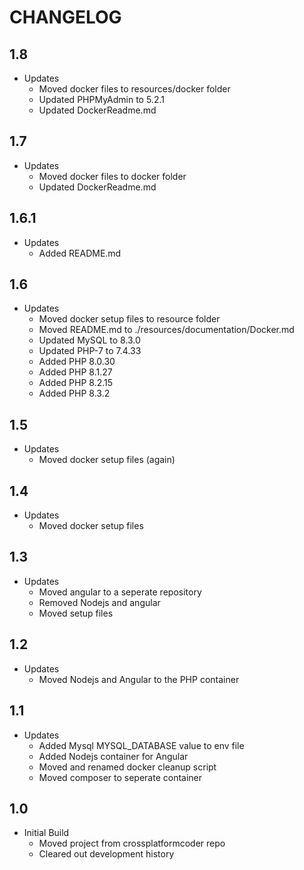# CHANGELOG

## 1.8
- Updates
    - Moved docker files to resources/docker folder
    - Updated PHPMyAdmin to 5.2.1
    - Updated DockerReadme.md
## 1.7
- Updates
    - Moved docker files to docker folder
    - Updated DockerReadme.md

## 1.6.1
- Updates
    - Added README.md

## 1.6
- Updates
    - Moved docker setup files to resource folder
    - Moved README.md to ./resources/documentation/Docker.md
    - Updated MySQL to 8.3.0
    - Updated PHP-7 to 7.4.33
    - Added PHP 8.0.30
    - Added PHP 8.1.27
    - Added PHP 8.2.15
    - Added PHP 8.3.2

## 1.5
- Updates
    - Moved docker setup files (again)

## 1.4
- Updates
    - Moved docker setup files

## 1.3
- Updates
    - Moved angular to a seperate repository
    - Removed Nodejs and angular
    - Moved setup files

## 1.2
- Updates
    - Moved Nodejs and Angular to the PHP container

## 1.1
- Updates
    - Added Mysql MYSQL_DATABASE value to env file
    - Added Nodejs container for Angular
    - Moved and renamed docker cleanup script
    - Moved composer to seperate container
## 1.0
- Initial Build
    - Moved project from crossplatformcoder repo
    - Cleared out development history
